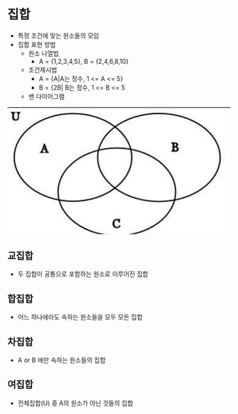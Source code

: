 # 집합

- 특정 조건에 맞는 원소들의 모임
- 집합 표현 방법
  - 원소 나열법
    - A = {1,2,3,4,5}, B = {2,4,6,8,10}
  - 조건제시법
    - A = {A|A는 정수, 1 <= A <= 5}
    - B = {2B| B는 정수, 1 <= B <= 5
  - 밴 다이어그램

![다이어그램](./img/diagram.png)


## 교집합

- 두 집합이 공통으로 포함하는 원소로 이루어진 집합


## 합집합

- 어느 하나에라도 속하는 원소들을 모두 모든 집합

## 차집합

- A or B 에만 속하는 원소들의 집합

## 여집합

- 전체집합(U) 중 A의 원소가 아닌 것들의 집합
